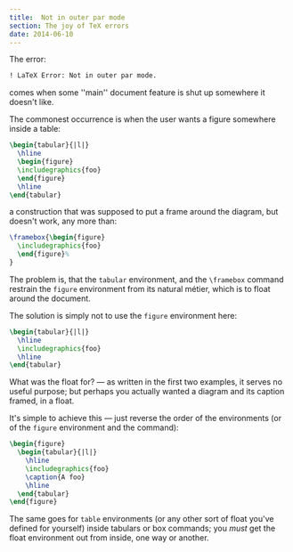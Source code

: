 ```yaml
---
title:  Not in outer par mode
section: The joy of TeX errors
date: 2014-06-10
---
```


The error:
```latex
! LaTeX Error: Not in outer par mode.
```
comes when some ''main'' document feature is shut up somewhere it
doesn't like.

The commonest occurrence is when the user wants a figure somewhere
inside a table:
```latex
\begin{tabular}{|l|}
  \hline
  \begin{figure}
  \includegraphics{foo}
  \end{figure}
  \hline
\end{tabular}
```
a construction that was supposed to put a frame around the diagram,
but doesn't work, any more than:
```latex
\framebox{\begin{figure}
  \includegraphics{foo}
  \end{figure}%
}
```
The problem is, that the `tabular` environment, and the
`\framebox` command restrain the `figure` environment
from its natural m&eacute;tier, which is to float around the document.

The solution is simply not to use the `figure` environment
here:
```latex
\begin{tabular}{|l|}
  \hline
  \includegraphics{foo}
  \hline
\end{tabular}
```
What was the float for?&nbsp;&mdash; as written in the first two examples, it
serves no useful purpose; but perhaps you actually wanted a diagram
and its caption framed, in a float.

It's simple to achieve this&nbsp;&mdash; just reverse the order of the
environments (or of the `figure` environment and the
command):
```latex
\begin{figure}
  \begin{tabular}{|l|}
    \hline
    \includegraphics{foo}
    \caption{A foo}
    \hline
  \end{tabular}
\end{figure}
```
The same goes for `table` environments (or any other sort
of float you've defined for yourself) inside tabulars or box commands;
you _must_ get the float environment out from inside, one way or
another.

